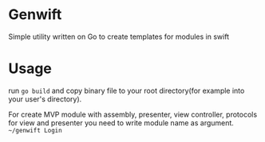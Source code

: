 # Genwift
Simple utility written on Go to create templates for modules in swift 
# Usage 
run ```go build``` and copy binary file to your root directory(for example into your user's directory).

For create MVP module with assembly, presenter, view controller, protocols for view and presenter you need to write module name as argument.
```~/genwift Login```
